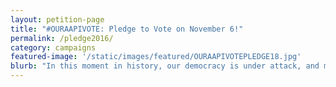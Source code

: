 ```yaml
---
layout: petition-page
title: "#OURAAPIVOTE: Pledge to Vote on November 6!"
permalink: /pledge2016/
category: campaigns
featured-image: '/static/images/featured/OURAAPIVOTEPLEDGE18.jpg'
blurb: "In this moment in history, our democracy is under attack, and my vote is critical. Our collective vote as an Asian American movement signals that we won’t take these injustices anymore."
---
```

<link href='https://actionnetwork.org/css/style-embed-whitelabel.css' rel='stylesheet' type='text/css' /><script>window.yepnope || document.write('<script src="https://actionnetwork.org/includes/js/yepnope154-min.js"><\/script>');</script><script src='https://actionnetwork.org/widgets/v2/petition/join-18mr-in-pledging-to-vote-myaapivote?format=js&source=action-widget&style=full'></script><div id='can-petition-area-join-18mr-in-pledging-to-vote-myaapivote' style='width: 100%'><!-- this div is the target for our HTML insertion --></div>
<script>
	$(document).ready(function() {
		$('#can-petition-area-join-18mr-in-pledging-to-vote-myaapivote').on('can_embed_loaded', function() {
			document.getElementsByName("commit")[0].value = "Pledge to Vote";
			$(".action_sidebar h4").text("Pledge to Vote");
			var str = document.getElementsByClassName("action_status_running_total")[0].innerHTML;
			var txt = str.replace("Signatures Collected", "Pledges Made");
			document.getElementsByClassName("action_status_running_total")[0].innerHTML = txt;
			document.getElementById('form-comments').style.display="none";
			});
	});
</script>